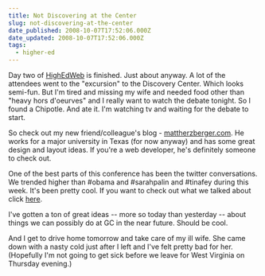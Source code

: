 ```yaml
---
title: Not Discovering at the Center
slug: not-discovering-at-the-center
date_published: 2008-10-07T17:52:06.000Z
date_updated: 2008-10-07T17:52:06.000Z
tags:
  - higher-ed
---
```


Day two of [HighEdWeb](http://highedwebdev.org/2008/) is finished. Just about anyway. A lot of the attendees went to the "excursion" to the Discovery Center. Which looks semi-fun. But I'm tired and missing my wife and needed food other than "heavy hors d'oeurves" and I really want to watch the debate tonight. So I found a Chipotle. And ate it. I'm watching tv and waiting for the debate to start.

So check out my new friend/colleague's blog - [mattherzberger.com](http://mattherzberger.com). He works for a major university in Texas (for now anyway) and has some great design and layout ideas. If you're a web developer, he's definitely someone to check out.

One of the best parts of this conference has been the twitter conversations. We trended higher than #obama and #sarahpalin and #tinafey during this week. It's been pretty cool. If you want to check out what we talked about click [here](http://search.twitter.com/search?q=%23heweb08).

I've gotten a ton of great ideas -- more so today than yesterday -- about things we can possibly do at GC in the near future. Should be cool.

And I get to drive home tomorrow and take care of my ill wife. She came down with a nasty cold just after I left and I've felt pretty bad for her. (Hopefully I'm not going to get sick before we leave for West Virginia on Thursday evening.)
